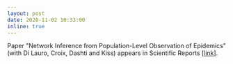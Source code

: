 ```yaml
---
layout: post
date: 2020-11-02 10:33:00
inline: true
---
```


Paper "Network Inference from Population-Level Observation of Epidemics" (with Di Lauro, Croix, Dashti and Kiss) appears in Scientific Reports [[link](https://www.nature.com/articles/s41598-020-75558-9)]. 